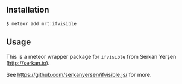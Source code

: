 Installation
-----------

    $ meteor add mrt:ifvisible

Usage
-----


This is a meteor wrapper package for `ifvisible` from Serkan Yerşen (http://serkan.io).

See https://github.com/serkanyersen/ifvisible.js/ for more.